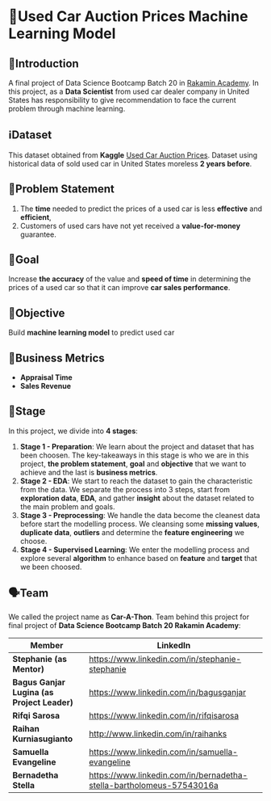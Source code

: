 # :car:**Used Car Auction Prices Machine Learning Model**

## 🔰**Introduction**
A final project of Data Science Bootcamp Batch 20 in [Rakamin Academy](https://www.rakamin.com/). In this project, as a **Data Scientist** from used car dealer company in United States has responsibility to give recommendation to face the current problem through machine learning.

## :information_source:**Dataset**
This dataset obtained from **Kaggle** [Used Car Auction Prices](https://www.kaggle.com/datasets/tunguz/used-car-auction-prices). Dataset using historical data of sold used car in United States moreless **2 years before**.

## :notebook:**Problem Statement**
1. The **time** needed to predict the prices of a used car is less **effective** and **efficient**,
2. Customers of used cars have not yet received a **value-for-money** guarantee.

## 🥅**Goal**
Increase **the accuracy** of the value and **speed of time** in determining the prices of a used car so that it can improve **car sales performance**.

## 🏹**Objective**
Build **machine learning model** to predict used car

## :pushpin:**Business Metrics**
- **Appraisal Time**
- **Sales Revenue**

## 👣**Stage**
In this project, we divide into **4 stages**:
1. **Stage 1 - Preparation**: We learn about the project and dataset that has been choosen. The key-takeaways in this stage is who we are in this project, **the problem statement**, **goal** and **objective** that we want to achieve and the last is **business metrics**.
2. **Stage 2 - EDA**: We start to reach the dataset to gain the characteristic from the data. We separate the process into 3 steps, start from **exploration data**, **EDA**, and gather **insight** about the dataset related to the main problem and goals.
3. **Stage 3 - Preprocessing**: We handle the data become the cleanest data before start the modelling process. We cleansing some **missing values**, **duplicate data**, **outliers** and determine the **feature engineering** we choose.
4. **Stage 4 - Supervised Learning**: We enter the modelling process and explore several **algorithm** to enhance based on **feature** and **target** that we been choosed.

## :speaking_head:**Team**
We called the project name as **Car-A-Thon**. Team behind this project for final project of **Data Science Bootcamp Batch 20 Rakamin Academy**:

| Member | LinkedIn|
| --- | --- |
| **Stephanie (as Mentor)** | https://www.linkedin.com/in/stephanie-stephanie |
| **Bagus Ganjar Lugina (as Project Leader)** | https://www.linkedin.com/in/bagusganjar |
| **Rifqi Sarosa** | https://www.linkedin.com/in/rifqisarosa |
| **Raihan Kurniasugianto** | http://www.linkedin.com/in/raihanks |
| **Samuella Evangeline** | https://www.linkedin.com/in/samuella-evangeline |
| **Bernadetha Stella** | https://www.linkedin.com/in/bernadetha-stella-bartholomeus-57543016a |
